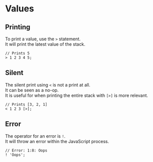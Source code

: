 # Values

## Printing

To print a value, use the `>` statement.  
It will print the latest value of the stack.  

```
// Prints 5
> 1 2 3 4 5;
```

## Silent

The silent print using `<` is not a print at all.  
It can be seen as a no-op.  
It is useful for when printing the entire stack with `[>]` is more relevant.  

```
// Prints [3, 2, 1]
< 1 2 3 [>];
```

## Error

The operator for an error is `!`.  
It will throw an error within the JavaScript process.  

```
// Error: 1:8: Oops
! 'Oops';
```
